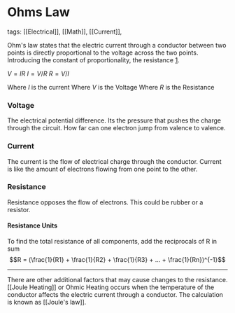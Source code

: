 # Ohms Law
tags: [[Electrical]], [[Math]], [[Current]],

Ohm's law states that the electric current through a conductor between two points is directly proportional to the voltage across the two points. Introducing the constant of proportionality, the resistance [1](https://en.wikipedia.org/wiki/Ohm%27s_law). 

$V = IR$
$I = V/R$
$R = V/I$

Where $I$ is the current
Where $V$ is the Voltage
Where $R$ is the Resistance

### Voltage
The electrical potential difference. Its the pressure that pushes the charge through the circuit. How far can one electron jump from valence to valence.

### Current
The current is the flow of electrical charge through the conductor. Current is like the amount of electrons flowing from one point to the other.

### Resistance
Resistance opposes the flow of electrons. This could be rubber or a resistor.

#### Resistance Units
To find the total resistance of all components, add the reciprocals of R in sum
$$R = (\frac{1}{R1} + \frac{1}{R2} + \frac{1}{R3} + ... + \frac{1}{Rn})^{-1}$$

---

There are other additional factors that may cause changes to the resistance. [[Joule Heating]] or Ohmic Heating occurs when the temperature of the conductor affects the electric current through a conductor. The calculation is known as [[Joule's law]].
